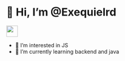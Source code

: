 
# 👋 Hi, I’m @Exequielrd
<img src="https://media.giphy.com/media/9pffrT1fatfOg/giphy.gif" width="30px">

- 👀 I’m interested in JS
- 🌱 I’m currently learning backend and java



